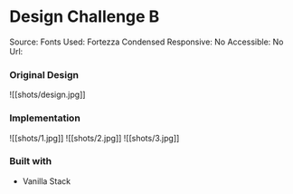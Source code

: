 # Design Challenge B

Source:
Fonts Used: Fortezza Condensed
Responsive: No
Accessible: No
Url:

### Original Design

![[shots/design.jpg]]

### Implementation

![[shots/1.jpg]]
![[shots/2.jpg]]
![[shots/3.jpg]]

### Built with

- Vanilla Stack
